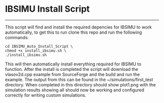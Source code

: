 # IBSIMU Install Script
***

This script will find and install the required depencies for IBSIMU to work automatically, to get this to run clone this repo and run the following commands:

```
cd IBSIMU_Auto_Install_Script \
chmod +x install_ibsimu.sh \
./install_ibsimu.sh 
```

This will then automatically install everything required for IBSIMU to function.
After the install is completed the script will download the vlasov2d.cpp example from
SourceForge and the build and run the example. The output from this can be found in the
~/simulations/first_test directory. When completed in this directory should show plot1.png
with the simulation results showing all should now be working and configured correctly for
writing custom simulations.
